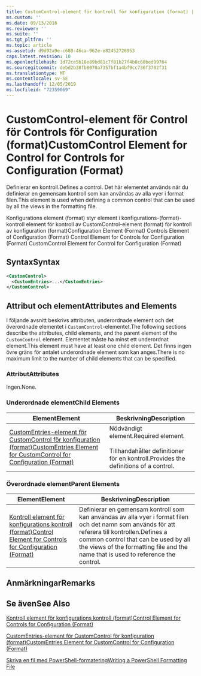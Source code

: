 ```yaml
---
title: CustomControl-element för kontroll för konfiguration (format) | Microsoft Docs
ms.custom: ''
ms.date: 09/13/2016
ms.reviewer: ''
ms.suite: ''
ms.tgt_pltfrm: ''
ms.topic: article
ms.assetid: d9d92a9e-c680-46ca-962e-e82452726953
caps.latest.revision: 10
ms.openlocfilehash: 1d72ce5b18e89bd81c7f81b27f4b8c60bed99764
ms.sourcegitcommit: debd2b38fb8070a7357bf1a4bf9cc736f3702f31
ms.translationtype: MT
ms.contentlocale: sv-SE
ms.lasthandoff: 12/05/2019
ms.locfileid: "72359069"
---
```

# <a name="customcontrol-element-for-control-for-controls-for-configuration-format"></a><span data-ttu-id="4650d-102">CustomControl-element för Control för Controls för Configuration (format)</span><span class="sxs-lookup"><span data-stu-id="4650d-102">CustomControl Element for Control for Controls for Configuration (Format)</span></span>

<span data-ttu-id="4650d-103">Definierar en kontroll.</span><span class="sxs-lookup"><span data-stu-id="4650d-103">Defines a control.</span></span> <span data-ttu-id="4650d-104">Det här elementet används när du definierar en gemensam kontroll som kan användas av alla vyer i format filen.</span><span class="sxs-lookup"><span data-stu-id="4650d-104">This element is used when defining a common control that can be used by all the views in the formatting file.</span></span>

<span data-ttu-id="4650d-105">Konfigurations element (format) styr element i konfigurations-(format)-kontroll element för kontroll av CustomControl-element (format) för kontroll av konfiguration (format)</span><span class="sxs-lookup"><span data-stu-id="4650d-105">Configuration Element (Format) Controls Element of Configuration (Format) Control Element for Controls for Configuration (Format) CustomControl Element for Control for Configuration (Format)</span></span>

## <a name="syntax"></a><span data-ttu-id="4650d-106">Syntax</span><span class="sxs-lookup"><span data-stu-id="4650d-106">Syntax</span></span>

```xml
<CustomControl>
  <CustomEntries>...</CustomEntries>
</CustomControl>
```

## <a name="attributes-and-elements"></a><span data-ttu-id="4650d-107">Attribut och element</span><span class="sxs-lookup"><span data-stu-id="4650d-107">Attributes and Elements</span></span>

<span data-ttu-id="4650d-108">I följande avsnitt beskrivs attributen, underordnade element och det överordnade elementet i `CustomControl`-elementet.</span><span class="sxs-lookup"><span data-stu-id="4650d-108">The following sections describe the attributes, child elements, and the parent element of the `CustomControl` element.</span></span> <span data-ttu-id="4650d-109">Elementet måste ha minst ett underordnat element.</span><span class="sxs-lookup"><span data-stu-id="4650d-109">This element must have at least one child element.</span></span> <span data-ttu-id="4650d-110">Det finns ingen övre gräns för antalet underordnade element som kan anges.</span><span class="sxs-lookup"><span data-stu-id="4650d-110">There is no maximum limit to the number of child elements that can be specified.</span></span>

### <a name="attributes"></a><span data-ttu-id="4650d-111">Attribut</span><span class="sxs-lookup"><span data-stu-id="4650d-111">Attributes</span></span>

<span data-ttu-id="4650d-112">Ingen.</span><span class="sxs-lookup"><span data-stu-id="4650d-112">None.</span></span>

### <a name="child-elements"></a><span data-ttu-id="4650d-113">Underordnade element</span><span class="sxs-lookup"><span data-stu-id="4650d-113">Child Elements</span></span>

|<span data-ttu-id="4650d-114">Element</span><span class="sxs-lookup"><span data-stu-id="4650d-114">Element</span></span>|<span data-ttu-id="4650d-115">Beskrivning</span><span class="sxs-lookup"><span data-stu-id="4650d-115">Description</span></span>|
|-------------|-----------------|
|[<span data-ttu-id="4650d-116">CustomEntries-element för CustomControl för konfiguration (format)</span><span class="sxs-lookup"><span data-stu-id="4650d-116">CustomEntries Element for CustomControl for Configuration (Format)</span></span>](./customentries-element-for-customcontrol-for-controls-for-configuration-format.md)|<span data-ttu-id="4650d-117">Nödvändigt element.</span><span class="sxs-lookup"><span data-stu-id="4650d-117">Required element.</span></span><br /><br /> <span data-ttu-id="4650d-118">Tillhandahåller definitioner för en kontroll.</span><span class="sxs-lookup"><span data-stu-id="4650d-118">Provides the definitions of a control.</span></span>|

### <a name="parent-elements"></a><span data-ttu-id="4650d-119">Överordnade element</span><span class="sxs-lookup"><span data-stu-id="4650d-119">Parent Elements</span></span>

|<span data-ttu-id="4650d-120">Element</span><span class="sxs-lookup"><span data-stu-id="4650d-120">Element</span></span>|<span data-ttu-id="4650d-121">Beskrivning</span><span class="sxs-lookup"><span data-stu-id="4650d-121">Description</span></span>|
|-------------|-----------------|
|[<span data-ttu-id="4650d-122">Kontroll element för konfigurations kontroll (format)</span><span class="sxs-lookup"><span data-stu-id="4650d-122">Control Element for Controls for Configuration (Format)</span></span>](./control-element-for-controls-for-configuration-format.md)|<span data-ttu-id="4650d-123">Definierar en gemensam kontroll som kan användas av alla vyer i format filen och det namn som används för att referera till kontrollen.</span><span class="sxs-lookup"><span data-stu-id="4650d-123">Defines a common control that can be used by all the views of the formatting file and the name that is used to reference the control.</span></span>|

## <a name="remarks"></a><span data-ttu-id="4650d-124">Anmärkningar</span><span class="sxs-lookup"><span data-stu-id="4650d-124">Remarks</span></span>

## <a name="see-also"></a><span data-ttu-id="4650d-125">Se även</span><span class="sxs-lookup"><span data-stu-id="4650d-125">See Also</span></span>

[<span data-ttu-id="4650d-126">Kontroll element för konfigurations kontroll (format)</span><span class="sxs-lookup"><span data-stu-id="4650d-126">Control Element for Controls for Configuration (Format)</span></span>](./control-element-for-controls-for-configuration-format.md)

[<span data-ttu-id="4650d-127">CustomEntries-element för CustomControl för konfiguration (format)</span><span class="sxs-lookup"><span data-stu-id="4650d-127">CustomEntries Element for CustomControl for Configuration (Format)</span></span>](./customentries-element-for-customcontrol-for-controls-for-configuration-format.md)

[<span data-ttu-id="4650d-128">Skriva en fil med PowerShell-formatering</span><span class="sxs-lookup"><span data-stu-id="4650d-128">Writing a PowerShell Formatting File</span></span>](./writing-a-powershell-formatting-file.md)
